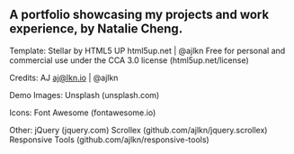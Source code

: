 ## A portfolio showcasing my projects and work experience, by Natalie Cheng.

Template:
	Stellar by HTML5 UP
	html5up.net | @ajlkn
	Free for personal and commercial use under the CCA 3.0 license (html5up.net/license)

Credits:
AJ
aj@lkn.io | @ajlkn

Demo Images: Unsplash (unsplash.com)

Icons: Font Awesome (fontawesome.io)

Other:
	jQuery (jquery.com)
	Scrollex (github.com/ajlkn/jquery.scrollex)
	Responsive Tools (github.com/ajlkn/responsive-tools)
